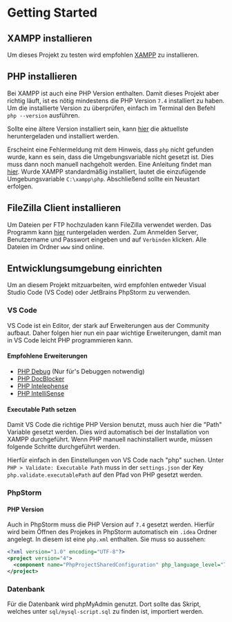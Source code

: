 # Getting Started

## XAMPP installieren
Um dieses Projekt zu testen wird empfohlen [XAMPP](https://www.apachefriends.org/de/index.html) zu installieren.

## PHP installieren
Bei XAMPP ist auch eine PHP Version enthalten. Damit dieses Projekt aber richtig läuft, ist es nötig mindestens die PHP Version `7.4` installiert zu haben. Um die installierte Version zu überprüfen, einfach im Terminal den Befehl `php --version` ausführen.

Sollte eine ältere Version installiert sein, kann [hier](https://www.php.net/downloads.php) die aktuellste heruntergeladen und installiert werden.

Erscheint eine Fehlermeldung mit dem Hinweis, dass `php` nicht gefunden wurde, kann es sein, dass die Umgebungsvariable nicht gesetzt ist. Dies muss dann noch manuell nachgeholt werden. Eine Anleitung findet man [hier](https://www.java.com/de/download/help/path.xml). Wurde XAMPP standardmäßig installiert, lautet die einzufügende Umgebungsvariable `C:\xampp\php`. Abschließend sollte ein Neustart erfolgen.

## FileZilla Client installieren
Um Dateien per FTP hochzuladen kann FileZilla verwendet werden. Das Programm kann [hier](https://filezilla-project.org/) runtergeladen werden.
Zum Anmelden Server, Benutzername und Passwort eingeben und auf `Verbinden` klicken. Alle Dateien im Ordner `www` sind online.

## Entwicklungsumgebung einrichten
Um an diesem Projekt mitzuarbeiten, wird empfohlen entweder Visual Studio Code (VS Code) oder JetBrains PhpStorm zu verwenden.

### VS Code
VS Code ist ein Editor, der stark auf Erweiterungen aus der Community aufbaut. Daher folgen hier nun ein paar wichtige Erweiterungen, damit man in VS Code leicht PHP programmieren kann.

#### Empfohlene Erweiterungen
- [PHP Debug](https://marketplace.visualstudio.com/items?itemName=felixfbecker.php-debug) (Nur für's Debuggen notwendig)
- [PHP DocBlocker](https://marketplace.visualstudio.com/items?itemName=neilbrayfield.php-docblocker)
- [PHP Intelephense](https://marketplace.visualstudio.com/items?itemName=bmewburn.vscode-intelephense-client)
- [PHP IntelliSense](https://marketplace.visualstudio.com/items?itemName=felixfbecker.php-intellisense)

#### Executable Path setzen
Damit VS Code die richtige PHP Version benutzt, muss auch hier die "Path" Variable gesetzt werden. Dies wird automatisch bei der Installation von XAMPP durchgeführt. Wenn PHP manuell nachinstalliert wurde, müssen folgende Schritte durchgeführt werden.

Hierfür einfach in den Einstellungen von VS Code nach "php" suchen. Unter `PHP > Validate: Executable Path` muss in der `settings.json` der Key `php.validate.executablePath` auf den Pfad von PHP gesetzt werden.

### PhpStorm

#### PHP Version
Auch in PhpStorm muss die PHP Version auf `7.4` gesetzt werden. Hierfür wird beim Öffnen des Projekes in PhpStorm automatisch ein `.idea` Ordner angelegt. In diesem ist eine `php.xml` enthalten. Sie muss so aussehen:

```xml
<?xml version="1.0" encoding="UTF-8"?>
<project version="4">
  <component name="PhpProjectSharedConfiguration" php_language_level="7.4" />
</project>
```
### Datenbank
Für die Datenbank wird phpMyAdmin genutzt. Dort sollte das Skript, welches unter `sql/mysql-script.sql` zu finden ist, importiert werden.
